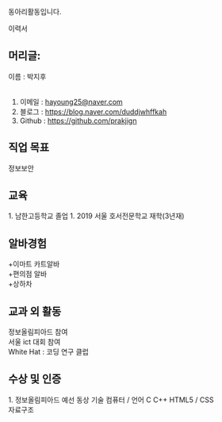 
동아리활동입니다.


이력서 

<h2> 머리글: </h2>

이름 : 박지후 <br><br>
  
1. 이메일 : hayoung25@naver.com <br>
1. 블로그 : https://blog.naver.com/duddjwhffkah <br>
1. Github : https://github.com/prakjign <br>

<h2> 직업 목표 </h2> 
정보보안
<h2> 교육 </h2> 
1. 남한고등학교 졸업 
1. 2019 서울 호서전문학교 재학(3년재)

<h2>알바경험</h2> 
+이마트 카트알바 <br>
+편의점 알바 <br>
+상하차 <br>

<h2>교과 외 활동</h2>
정보올림피아드 참여 <br>
서울 ict 대회 참여 <br>
White Hat : 코딩 연구 클럽 <br>

<h2> 수상 및 인증 </h2> 
1. 정보올림피아드 예선 동상 
기술
   컴퓨터 / 언어 C C++  HTML5 / CSS <br>
   자료구조

